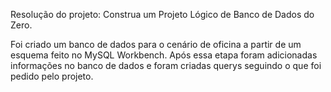 Resolução do projeto: Construa um Projeto Lógico de Banco de Dados do Zero.

Foi criado um banco de dados para o cenário de oficina a partir de um esquema feito no MySQL Workbench. Após essa etapa foram adicionadas informações no banco de dados e foram criadas querys seguindo o que foi pedido pelo projeto.
